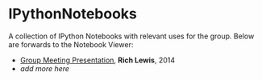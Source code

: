 IPythonNotebooks
================

A collection of IPython Notebooks with relevant uses for the group.  Below are forwards to the Notebook Viewer:

 - [Group Meeting Presentation](http://nbviewer.ipython.org/github/BenderGroup/IPythonNotebooks/blob/master/rl_presentation_02_2014.ipynb?create=1), **Rich Lewis**, 2014
 - *add more here*



